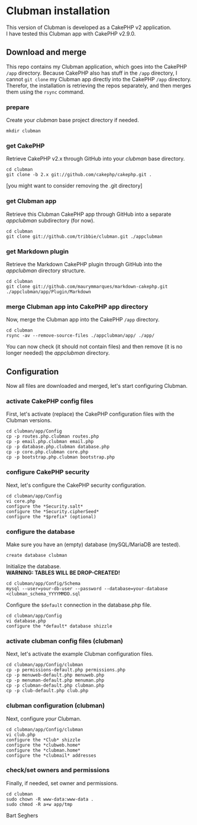 Clubman installation
====================

This version of Clubman is developed as a CakePHP v2 application.  
I have tested this Clubman app with CakePHP v2.9.0.


## Download and merge

This repo contains my Clubman application, which goes into the CakePHP `/app` directory. Because CakePHP also has stuff in the `/app` directory, I cannot `git clone` my Clubman app directly into the CakePHP `/app` directory. Therefor, the installation is retrieving the repos separately, and then merges them using the `rsync` command.

### prepare

Create your *clubman* base project directory if needed.

    mkdir clubman

### get CakePHP

Retrieve CakePHP v2.x through GitHub into your *clubman* base directory.

    cd clubman
    git clone -b 2.x git://github.com/cakephp/cakephp.git .

[you might want to consider removing the .git directory]

### get Clubman app

Retrieve this Clubman CakePHP app through GitHub into a separate *appclubman* subdirectory (for now).

    cd clubman
    git clone git://github.com/tribbie/clubman.git ./appclubman

### get Markdown plugin

Retrieve the Markdown CakePHP plugin through GitHub into the *appclubman* directory structure.

    cd clubman
    git clone git://github.com/maurymmarques/markdown-cakephp.git ./appclubman/app/Plugin/Markdown

### merge Clubman app into CakePHP app directory

Now, merge the Clubman app into the CakePHP `/app` directory.

    cd clubman
    rsync -av --remove-source-files ./appclubman/app/ ./app/

You can now check (it should not contain files) and then remove (it is no longer needed) the *appclubman* directory.


## Configuration

Now all files are downloaded and merged, let's start configuring Clubman.

### activate CakePHP config files

First, let's activate (replace) the CakePHP configuration files with the Clubman versions.

    cd clubman/app/Config
    cp -p routes.php.clubman routes.php
    cp -p email.php.clubman email.php
    cp -p database.php.clubman database.php
    cp -p core.php.clubman core.php
    cp -p bootstrap.php.clubman bootstrap.php


### configure CakePHP security

Next, let's configure the CakePHP security configuration.

    cd clubman/app/Config
    vi core.php
    configure the *Security.salt*
    configure the *Security.cipherSeed*
    configure the *$prefix* (optional)


### configure the database

Make sure you have an (empty) database (mySQL/MariaDB are tested).

    create database clubman

Initialize the database.  
**WARNING: TABLES WILL BE DROP-CREATED!**

    cd clubman/app/Config/Schema
    mysql --user=your-db-user --password --database=your-database <clubman_schema_YYYYMMDD.sql

Configure the `$default` connection in the database.php file.

    cd clubman/app/Config
    vi database.php
    configure the *default* database shizzle


### activate clubman config files (clubman)

Next, let's activate the example Clubman configuration files.

    cd clubman/app/Config/clubman
    cp -p permissions-default.php permissions.php
    cp -p menuweb-default.php menuweb.php
    cp -p menuman-default.php menuman.php
    cp -p clubman-default.php clubman.php
    cp -p club-default.php club.php


### clubman configuration (clubman)

Next, configure *your* Clubman.

    cd clubman/app/Config/clubman
    vi club.php
    configure the *Club* shizzle
    configure the *clubweb.home*
    configure the *clubman.home*
    configure the *clubmail* addresses


### check/set owners and permissions

Finally, if needed, set owner and permissions.

    cd clubman
    sudo chown -R www-data:www-data .
    sudo chmod -R a+w app/tmp


Bart Seghers
